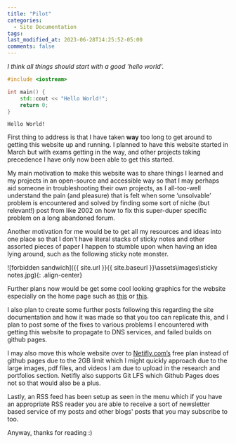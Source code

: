 ```yaml
---
title: "Pilot"
categories:
  - Site Documentation
tags:
last_modified_at: 2023-06-28T14:25:52-05:00
comments: false
---
```

*I think all things should start with a good 'hello world'.*

```c++
#include <iostream>

int main() {
    std::cout << "Hello World!";
    return 0;
}
```
```
Hello World!
```

First thing to address is that I have taken **way** too long to get around to getting this website up and running. I planned to have this website started in March but with exams getting in the way, and other projects taking precedence I have only now been able to get this started.

My main motivation to make this website was to share things I learned and my projects in an open-source and accessible way so that I may perhaps aid someone in troubleshooting their own projects, as I all-too-well understand the pain (and pleasure) that is felt when some ‘unsolvable’ problem is encountered and solved by finding some sort of niche (but relevant!) post from like 2002 on how to fix this super-duper specific problem on a long abandoned forum.

Another motivation for me would be to get all my resources and ideas into one place so that I don’t have literal stacks of sticky notes and other assorted pieces of paper I happen to stumble upon when having an idea lying around, such as the following sticky note monster.

![forbidden sandwich]({{ site.url }}{{ site.baseurl }}\assets\images\sticky notes.jpg){: .align-center}

Further plans now would be get some cool looking graphics for the website especially on the home page such as [this](https://yvt.jp/) or [this]( https://samsy.ninja/lunar/index.html). 

I also plan to create some further posts following this regarding the site documentation and how it was made so that you too can replicate this, and I plan to post some of the fixes to various problems I encountered with getting this website to propagate to DNS services, and failed builds on github pages.

I may also move this whole website over to [Netifly.com’s]( https://www.netlify.com/pricing/) free plan instead of github pages due to the 2GB limit which I might quickly approach due to the large images, pdf files, and videos I am due to upload in the research and portfolios section. Netifly also supports Git LFS which Github Pages does not so that would also be a plus.

Lastly, an RSS feed has been setup as seen in the menu which if you have an appropriate RSS reader you are able to receive a sort of newsletter based service of my posts and other blogs' posts that you may subscribe to too.

Anyway, thanks for reading :)